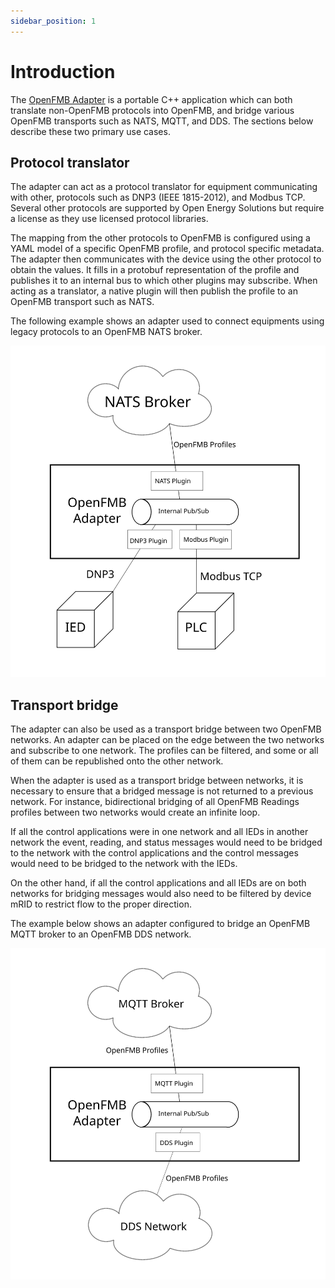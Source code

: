 ```yaml
---
sidebar_position: 1
---
```



# Introduction

The [OpenFMB Adapter](https://github.com/openenergysolutions/openfmb.adapters) is a portable C++ application which can both translate
non-OpenFMB protocols into OpenFMB, and bridge various OpenFMB transports such
as NATS, MQTT, and DDS. The sections below describe these two primary use cases.

## Protocol translator

The adapter can act as a protocol translator for equipment communicating with
other, protocols such as DNP3 (IEEE 1815-2012), and Modbus TCP. Several
other protocols are supported by Open Energy Solutions but require a license as
they use licensed protocol libraries.

The mapping from the other protocols to OpenFMB is configured using a YAML model
of a specific OpenFMB profile, and protocol specific metadata. The adapter then
communicates with the device using the other protocol to obtain the values. It
fills in a protobuf representation of the profile and publishes it to an
internal bus to which other plugins may subscribe. When acting as a translator,
a native plugin will then publish the profile to an OpenFMB transport such as
NATS.

The following example shows an adapter used to connect equipments using legacy
protocols to an OpenFMB NATS broker.

![Adapter acting as a protocol translator](./img/protocol-translator.svg)

## Transport bridge

The adapter can also be used as a transport bridge between two OpenFMB networks.
An adapter can be placed on the edge between the two networks and subscribe to
one network. The profiles can be filtered, and some or all of them can be
republished onto the other network.

When the adapter is used as a transport bridge between networks, it is necessary
to ensure that a bridged message is not returned to a previous network. For
instance, bidirectional bridging of all OpenFMB Readings profiles between two
networks would create an infinite loop.

If all the control applications were in one network and all IEDs in another
network the event, reading, and status messages would need to be bridged to the
network with the control applications and the control messages would need to be
bridged to the network with the IEDs.

On the other hand, if all the control applications and all IEDs are on both
networks for bridging messages would also need to be filtered by device mRID to
restrict flow to the proper direction.

The example below shows an adapter configured to bridge an OpenFMB MQTT broker to
an OpenFMB DDS network.

![Adapter acting as a communication bridge](./img/comm-bridge.svg)

